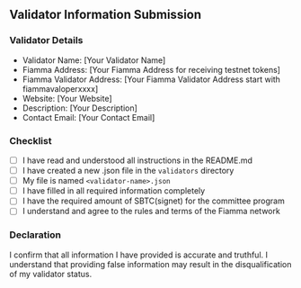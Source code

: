    ## Validator Information Submission

   ### Validator Details
   - Validator Name: [Your Validator Name]
   - Fiamma Address: [Your Fiamma Address for receiving testnet tokens]
   - Fiamma Validator Address: [Your Fiamma Validator Address start with fiammavaloperxxxx]
   - Website: [Your Website]
   - Description: [Your Description]
   - Contact Email: [Your Contact Email]

   ### Checklist
   - [ ] I have read and understood all instructions in the README.md
   - [ ] I have created a new .json file in the `validators` directory
   - [ ] My file is named `<validator-name>.json`
   - [ ] I have filled in all required information completely
   - [ ] I have the required amount of SBTC(signet) for the committee program
   - [ ] I understand and agree to the rules and terms of the Fiamma network

   ### Declaration
   I confirm that all information I have provided is accurate and truthful. I understand that providing false information may result in the disqualification of my validator status.